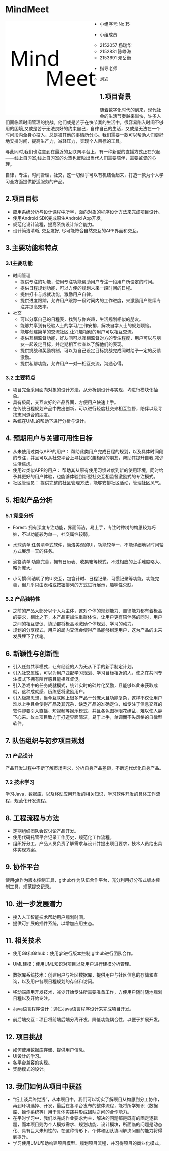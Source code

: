 # MindMeet

<img src='https://raw.githubusercontent.com/luxingzhi27/picture/main/MindMeet.svg' style='float:left; width:300px;height:100 px'/>

- 小组序号:No.15
- 小组成员
  - 2152057 杨瑞华
  - 2152831 陈峥海
  - 2153691 邓岳衡

- 指导老师
  - 刘岩

## 1.项目背景

随着数字化时代的到来，现代社会的生活节奏越来越快，许多人们面临着时间管理的挑战。他们或是苦于在快节奏的生活中，很容易陷入时间不够用的困境,又或是苦于无法良好的约束自己，自律自己的生活，又或是无法在一个时间段内全身心投入，总是被其他的事情所分心。我们需要一款可以帮助人们更好地安排时间，提高生产力，减轻压力，实现个人目标的工具。

与此同时,我们也注意到在最近的互联网平台上，有一种新型的直播方式正在兴起——线上自习室,线上自习室的火热也反映出当代人们需要陪伴，需要监督的心理。

自律，专注，时间管理，社交，这一切似乎可以有机结合起来，打造一款为个人学习全方面提供舒适服务的产品。

## 2.项目目标

- 应用系统分析与设计课程中所学，面向对象的程序设计方法来完成项目设计。
- 使用Android SDK完成原生Android App开发。
- 规范化设计流程，提高系统设计综合能力。
- 设计简洁清晰, 交互友好, 尽可能符合自然交互的APP界面和交互。

## 3.主要功能和特点

### 3.1主要功能

- 时间管理
  - 提供专注的功能，使用专注功能帮助用户专注一段用户所设定的时间。
  - 提供日程规划功能，可以方便的规划未来一段时间的日程。
  - 提供打卡与成就功能，激励用户自律。
  - 提供进度跟踪，允许用户跟踪一段时间内的工作进度，来激励用户继续专注并提高效率。
- 社交
  - 可以分享自己的日程表，找到与你兴趣，生活规划相似的朋友。
  - 能够共享到有经验人士的学习/工作安排，解决自学人士的规划烦恼。
  - 能够创建简单的交流社区,让兴趣相似的用户可以相互交流。
  - 提供互相监督功能，好友间可以互相监督对方的专注程度，用户可以与朋友一起设定目标，并定期相互检查以了解他们的表现。
  - 提供挑战和奖励机制，可以为自己设定目标挑战完成同时给予一定的反馈激励。
  - 提供私聊功能，允许用户一对一相互交流，沟通心得。

### 3.2 主要特点

- 项目完全采用面向对象的设计方法，从分析到设计与实现，均进行模块化抽象。
- 具有极简，交互友好的产品界面，方便用户快速上手。
- 在传统日程规划产品中做出创新，可以进行轻度社交来相互监督，陪伴以及寻找志同道合的朋友。
- 系统在UML的帮助下进行分析与设计。

## 4. 预期用户与关键可用性目标

- 从未使用过类似APP的用户：
  帮助此类用户完成日程的规划，以及具体时间段的专注，并且可以从社交平台上寻找到兴趣相似的朋友，帮助其提升自我,减少生活焦虑。
- 使用过类似APP的用户：
  帮助其从原有使用习惯过度到新的使用环境，同时给予其更好的用户体验，也能够体验到新型社交互相监督激励式的专注模式。
- 社区管理员：
  提供完整的社区管理方法，能够安排社区活动，管理社区风气。

## 5. 相似产品分析

### 5.1 竞品分析

- Forest: 拥有深度专注功能，界面简洁，易上手，专注时种树的构思较为巧妙，不过功能较为单一，社交属性较弱。

- 水球清单:任务清单式软件，简洁美观的UI，功能较单一，不能详细地以时间轴方式展示一天的任务。

- 滴答清单:功能完善，拥有日历表、收集箱等模式，不过相应的上手难度略大、略为庞大。

- 小习惯:简洁明了的UI交互，包含计时、日程记录、习惯记录等功能，功能完善，但几乎只由表格或按钮排列的方式进行展示，趣味性欠缺。

### 5.2 产品独特性

- 之前的产品大部分以个人为主体，这对个体的规划能力、自律能力都有着极高的要求，相比之下，本产品更加注重群体性，让用户更有陪伴感的同时，用户之间的相互督促、协助都将极高地激励个体规划、学习的动力。
- 规划的分享模式，用户的局内交流会使得产品能够绑定用户，这为产品的未来发展埋下了伏笔。

## 6. 新颖性与创新性

- 引入任务共享模式，让有经验的人为无从下手的新手制定计划。
- 引入社交属性，可以为用户匹配学习规划、学习目标相近的人，使之在共同专注模式下拥有陪伴感且能相互督促。
- 引入游戏中的任务成就模式，统计实时的碎片化奖励，且能够以此来获取成就，这种成就感、历练感将激励用户。
- 引入极简思想，当今互联网上很多产品十分庞大且功能复杂，这样不仅让用户难以上手且会使得产品及其冗杂，缺乏产品的准确定位，如专注于信息交互的软件却要引入直播、短视频等娱乐模式，并且各色图标眼花缭乱，难以使人静下心来。故本项目致力于打造界面简洁，易于上手，单调而不失风格的自律型软件。

## 7. 队伍组织与初步项目规划

### 7.1 产品设计

产品开发过程中不断了解市场需求，分析自身产品差距，不断迭代优化自身产品。

### 7.2 技术学习

学习Java，数据库，以及移动应用开发的相关知识，学习软件开发的具体工作流程，规范化开发流程。

## 8. 工程流程与方法

- 定期组织团队会议讨论产品开发。
- 使用代码托管平台记录工作历史，规范化工作流程。
- 组织好分工，产品人员负责了解需求与设计并提出项目要求，技术人员给出具体实现方案。

## 9. 协作平台

使用git作为版本控制工具，github作为队伍合作平台，充分利用好分布式版本控制工具，规范提交记录。

## 10. 进一步发展潜力

- 接入人工智能技术帮助用户规划时间。
- 提供可扩展的插件系统，以增加应用生态。

## 11. 相关技术

- 使用Git和Github：使用git进行版本控制,github进行团队合作。

- UML建模：使用UML知识对项目以及用户进行建模分析管理。
- 数据库系统技术：创建用户与社区数据库，提供用户与社区信息的存储和查询，以及用户各项日程规划的存储和访问。
- 移动端应用开发技术，减少开始专注所需要准备工作，方便用户随时随地规划日程以及开始专注。
- Java语言程序设计：通过Java语言程序设计来完成项目开发。
- 前后端交互：项目将前端后端分离开发，降低功能耦合性，以便于扩展开发。

## 12. 项目挑战

+ 如何使用数据库存储、提供用户信息。
+ UI设计的学习。
+ 各平台兼容的实现。
+ 奖励模式的设计。

## 13. 我们如何从项目中获益

+ “纸上谈兵终觉浅”，从本项目中，我们可以切实了解项目从构思到分工协作，再到环境选择、开发，最后在各平台发布的整体流程，能将所学知识（数据库、操作系统等）用于具体实践并形成团队之间的合作能力。
+ 在平时学习中，我们以完成作业要求为主，解决的问题都是既有的固定逻辑题，而本项目则为个人模拟需求、规划功能、设计模块，所面临的问题是动态化、具有巨大未知性的。在这种情形下，个体和团队协同解决问题的能力将得到提升。
+ 学习使用UML帮助构建项目模型、规划项目流程，并习得项目的商业化模式。
